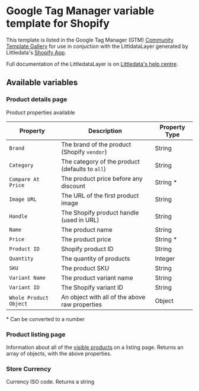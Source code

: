 # Google Tag Manager variable template for Shopify

This template is listed in the Google Tag Manager (GTM) [Community Template Gallery](https://tagmanager.google.com/gallery/#/variables) for use in conjuction with the LittldataLayer generated by Littledata's [Shopify App](https://apps.shopify.com/littledata).

Full documentation of the LittledataLayer is on [Littledata's help centre](https://blog.littledata.io/help/posts/gtm-and-google-analytics-data-layer-for-shopify/).

## Available variables

### Product details page

Product properties available

| Property               | Description                                     | Property Type |
| ---------------------- | ----------------------------------------------- | ------------- |
| `Brand`                | The brand of the product (Shopify `vendor`)     | String        |
| `Category`             | The category of the product (defaults to `all`) | String        |
| `Compare At Price`     | The product price before any discount           | String \*     |
| `Image URL`            | The URL of the first product image              | String        |
| `Handle`               | The Shopify product handle (used in URL)        | String        |
| `Name`                 | The product name                                | String        |
| `Price`                | The product price                               | String \*     |
| `Product ID`           | Shopify product ID                              | String        |
| `Quantity`             | The quantity of products                        | Integer       |
| `SKU`                  | The product SKU                                 | String        |
| `Variant Name`         | The product variant name                        | String        |
| `Variant ID`           | The Shopify variant ID                          | String        |
| `Whole Product Object` | An object with all of the above raw properties  | Object        |

\* Can be converted to a number

### Product listing page

Information about all of the [visible products](https://blog.littledata.io/help/posts/tracking-product-list-views-and-clicks/) on a listing page. Returns an array of objects, with the above properties.

### Store Currency

Currency ISO code. Returns a string
